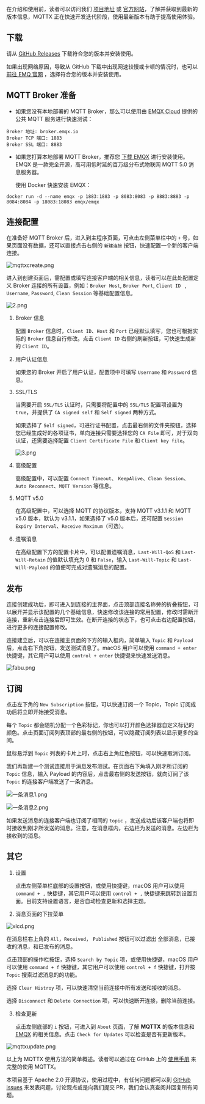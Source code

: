 在介绍和使用前，读者可以访问我们 [项目地址](https://github.com/emqx/MQTTX) 或 [官方网站](https://mqttx.app)，了解并获取到最新的版本信息，MQTTX 正在快速开发迭代阶段，使用最新版本有助于提高使用体验。



## 下载

请从 [GitHub Releases](https://github.com/emqx/MQTTX/releases) 下载符合您的版本并安装使用。

如果出现网络原因，导致从 GitHub 下载中出现网速较慢或卡顿的情况时，也可以 [前往 EMQ 官网](https://www.emqx.com/zh/downloads/MQTTX/) ，选择符合您的版本并安装使用。



## MQTT Broker 准备

- 如果您没有本地部署的 MQTT Broker，那么可以使用由 [EMQX Cloud](https://www.emqx.com/en/cloud) 提供的公共 MQTT 服务进行快速测试：

```
Broker 地址: broker.emqx.io
Broker TCP 端口: 1883
Broker SSL 端口: 8883
```

- 如果您打算本地部署 MQTT Broker，推荐您 [下载 EMQX](https://github.com/emqx/emqx/releases) 进行安装使用。EMQX 是一款完全开源，高可用低时延的百万级分布式物联网 MQTT 5.0 消息服务器。

  使用 Docker 快速安装 EMQX：

```shell
docker run -d --name emqx -p 1883:1883 -p 8083:8083 -p 8883:8883 -p 8084:8084 -p 18083:18083 emqx/emqx
```



## 连接配置

在准备好 MQTT Broker 后，进入到主程序页面，可点击左侧菜单栏中的 `+` 号，如果页面没有数据，还可以直接点击右侧的 `新建连接` 按钮，快速配置一个新的客户端连接。

![mqttxcreate.png](https://assets.emqx.com/images/a2e171f179fe4ccd93ea7514ee4d9364.png)

进入到创建页面后，需配置或填写连接客户端的相关信息，读者可以在此处配置定义 Broker 连接的所有设置，例如：`Broker Host`, `Broker Port`, `Client ID ` , `Username`, `Password`, `Clean Session` 等基础配置信息。

![2.png](https://assets.emqx.com/images/ad82e1d8dda141e3921e9b71d3967e44.png)

1. Broker 信息

   配置 `Broker` 信息时，`Client ID`、`Host` 和 `Port` 已经默认填写，您也可根据实际的 `Broker` 信息自行修改。点击 `Client ID` 右侧的刷新按钮，可快速生成新的 `Client ID`。

2. 用户认证信息

   如果您的 Broker 开启了用户认证，配置项中可填写 `Username` 和 `Password` 信息。

3. SSL/TLS

   当需要开启 `SSL/TLS` 认证时，只需要将配置中的 `SSL/TLS` 配置项设置为 `true`，并提供了 `CA signed self` 和 `Self signed` 两种方式。

   如果选择了 `Self signed`，可进行证书配置，点击最右侧的文件夹按钮，选择您已经生成好的各项证书，单向连接只需要选择您的 `CA File` 即可，对于双向认证，还需要选择配置 `Client Certificate File` 和 `Client key file`。

    ![3.png](https://assets.emqx.com/images/f29056efe253cbb3b3b986000615bde5.png)

4. 高级配置

   高级配置中，可以配置 `Connect Timeout`、 `KeepAlive`、`Clean Session`、`Auto Reconnect`、`MQTT Version` 等信息。

5. MQTT v5.0

   在高级配置中，可以选择 MQTT 的协议版本，支持 MQTT v3.1.1 和 MQTT v5.0 版本，默认为 v3.1.1，如果选择了 v5.0 版本后，还可配置 `Session Expiry Interval`、`Receive Maximum`（可选）。

6. 遗嘱消息

   在高级配置下方的配置卡片中，可以配置遗嘱消息，`Last-Will-QoS` 和 `Last-Will-Retain` 的值默认填充为 0 和 `False`，输入 `Last-Will-Topic` 和 `Last-Will-Payload` 的值便可完成对遗嘱消息的配置。



## 发布

连接创建成功后，即可进入到连接的主界面，点击顶部连接名称旁的折叠按钮，可以展开并显示该配置的几个基础信息，快速修改该连接的常用配置，修改时需断开连接，重新点击连接后即可生效。在断开连接的状态下，也可点击右边配置按钮，进行更多的连接配置修改。

连接建立后，可以在连接主页面的下方的输入框内，简单输入 `Topic` 和 `Payload` 后，点击右下角按钮，发送测试消息了。macOS 用户可以使用 `command + enter` 快捷键，其它用户可以使用 `control + enter` 快捷键来快速发送消息。

![fabu.png](https://assets.emqx.com/images/3932f09038e85220800acc665df1dac8.png)



## 订阅

点击左下角的 `New Subscription` 按钮，可以快速订阅一个 Topic，Topic 订阅成功后将立即开始接受消息。

每个 `Topic` 都会随机分配一个色彩标记，你也可以打开颜色选择器自定义标记的颜色。点击页面订阅列表顶部的最右侧的按钮，可以隐藏订阅列表以显示更多的空间。

鼠标悬浮到 `Topic` 列表的卡片上时，点击右上角红色按钮，可以快速取消订阅。

我们再新建一个测试连接用于消息发布测试。在页面右下角填入刚才所订阅的 `Topic` 信息，输入 Payload 的内容后，点击最右侧的发送按钮，就向订阅了该 `Topic` 的连接客户端发送了一条消息。

![一条消息1.png](https://assets.emqx.com/images/4d0d28d4e20bee6e0fc6e9c5c941862c.png)

![一条消息2.png](https://assets.emqx.com/images/8b07a1550c349621fb2ae5676b5fda1c.png)

如果发送消息的连接客户端也订阅了相同的 `topic` ，发送成功后该客户端也将即时接收到刚才所发送的消息。注意，在消息框内，右边栏为发送的消息。左边栏为接收到的消息。



## 其它

1. 设置

   点击左侧菜单栏底部的设置按钮，或使用快捷键，macOS 用户可以使用 `command + ,` 快捷键，其它用户可以使用 `control + ,` 快捷键来跳转到设置页面。目前支持设置语言，是否自动检查更新和选择主题。

2. 消息页面的下拉菜单

![xlcd.png](https://assets.emqx.com/images/37076c58c377111a1c59e0cfa88a97f2.png)

   在消息栏右上角的 `All`，`Received`， `Published` 按钮可以过滤出 全部消息，已接收的消息，和已发布的消息。

   点击顶部的操作栏按钮，选择 `Search by Topic` 项，或使用快捷键，macOS 用户可以使用 `command + f` 快捷键，其它用户可以使用 `control + f` 快捷键，打开按 `Topic` 搜索过滤消息的的功能。

   选择 `Clear Histroy` 项，可以快速清空当前连接中所有发送和接收的消息。

   选择 `Disconnect` 和 `Delete Connection` 项，可以快速断开连接，删除当前连接。

3. 检查更新

   点击左侧底部的 `i` 按钮，可进入到 `About` 页面，了解 **MQTTX** 的版本信息和 [EMQX](https://www.emqx.com/en) 的相关信息。点击 `Check for Updates` 可以检查是否有更新版本。

![mqttxupdate.png](https://assets.emqx.com/images/de17680e289b43e3c555a1a40315ec1c.png)


以上为 MQTTX 使用方法的简单概述。读者可以通过在 GitHub 上的 [使用手册](https://github.com/emqx/MQTTX/blob/main/docs/manual.md) 来完整的使用 MQTTX。

本项目基于 Apache 2.0 开源协议，使用过程中，有任何问题都可以到 [GitHub issues](https://github.com/emqx/MQTTX/issues) 来发表问题，讨论观点或是向我们提交 PR，我们会认真查阅并回复所有问题。

